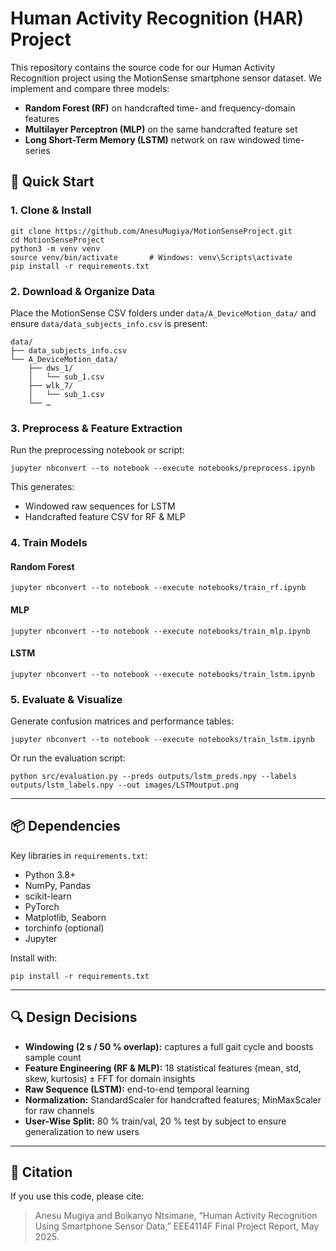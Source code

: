 # Human Activity Recognition (HAR) Project

This repository contains the source code for our Human Activity Recognition project using the MotionSense smartphone sensor dataset. We implement and compare three models:

* **Random Forest (RF)** on handcrafted time- and frequency-domain features
* **Multilayer Perceptron (MLP)** on the same handcrafted feature set
* **Long Short-Term Memory (LSTM)** network on raw windowed time-series


## 🚀 Quick Start

### 1. Clone & Install

```
git clone https://github.com/AnesuMugiya/MotionSenseProject.git
cd MotionSenseProject
python3 -m venv venv
source venv/bin/activate       # Windows: venv\Scripts\activate
pip install -r requirements.txt
```

### 2. Download & Organize Data

Place the MotionSense CSV folders under `data/A_DeviceMotion_data/` and ensure `data/data_subjects_info.csv` is present:

```
data/
├── data_subjects_info.csv
└── A_DeviceMotion_data/
    ├── dws_1/
    │   └── sub_1.csv
    ├── wlk_7/
    │   └── sub_1.csv
    └── …
```

### 3. Preprocess & Feature Extraction

Run the preprocessing notebook or script:

```
jupyter nbconvert --to notebook --execute notebooks/preprocess.ipynb
```

This generates:

* Windowed raw sequences for LSTM
* Handcrafted feature CSV for RF & MLP

### 4. Train Models

#### Random Forest

```
jupyter nbconvert --to notebook --execute notebooks/train_rf.ipynb
```

#### MLP

```
jupyter nbconvert --to notebook --execute notebooks/train_mlp.ipynb
```

#### LSTM

```
jupyter nbconvert --to notebook --execute notebooks/train_lstm.ipynb
```

### 5. Evaluate & Visualize

Generate confusion matrices and performance tables:

```
jupyter nbconvert --to notebook --execute notebooks/train_lstm.ipynb
```

Or run the evaluation script:

```
python src/evaluation.py --preds outputs/lstm_preds.npy --labels outputs/lstm_labels.npy --out images/LSTMoutput.png
```

---

## 📦 Dependencies

Key libraries in `requirements.txt`:

* Python 3.8+
* NumPy, Pandas
* scikit-learn
* PyTorch
* Matplotlib, Seaborn
* torchinfo (optional)
* Jupyter

Install with:

```
pip install -r requirements.txt
```

---

## 🔍 Design Decisions

* **Windowing (2 s / 50 % overlap):** captures a full gait cycle and boosts sample count
* **Feature Engineering (RF & MLP):** 18 statistical features (mean, std, skew, kurtosis) ± FFT for domain insights
* **Raw Sequence (LSTM):** end-to-end temporal learning
* **Normalization:** StandardScaler for handcrafted features; MinMaxScaler for raw channels
* **User-Wise Split:** 80 % train/val, 20 % test by subject to ensure generalization to new users

---

## 📄 Citation

If you use this code, please cite:

> Anesu Mugiya and Boikanyo Ntsimane, “Human Activity Recognition Using Smartphone Sensor Data,” EEE4114F Final Project Report, May 2025.

